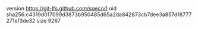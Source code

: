 version https://git-lfs.github.com/spec/v1
oid sha256:c4319d017099d3873b950485d65a2da842873cb7dee3a857d18777271ef3de32
size 9267
